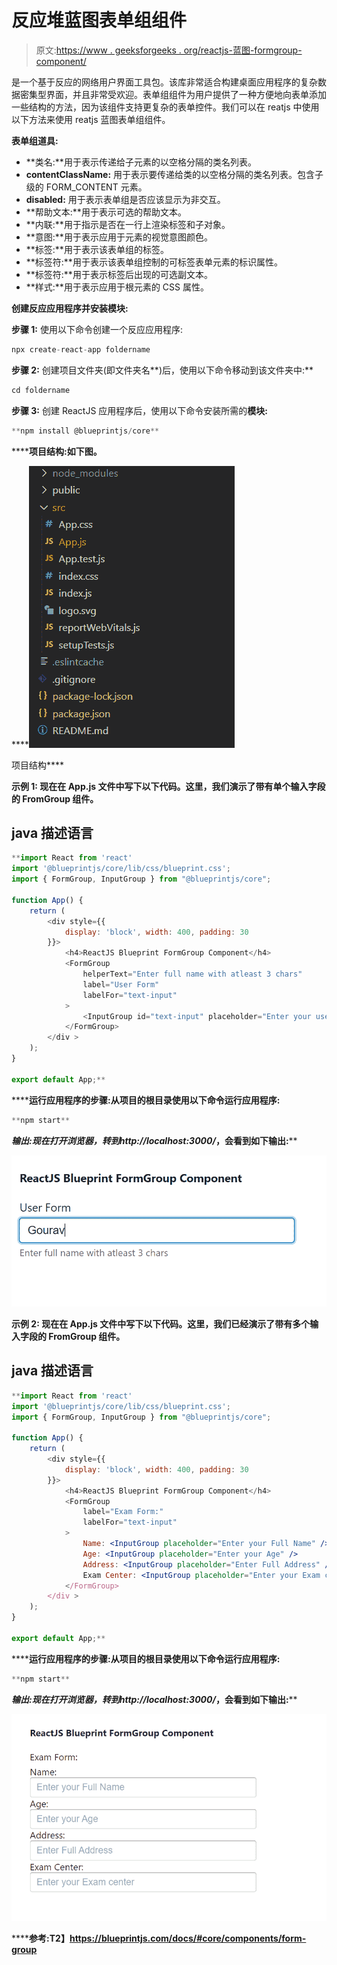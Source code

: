 # 反应堆蓝图表单组组件

> 原文:[https://www . geeksforgeeks . org/reactjs-蓝图-formgroup-component/](https://www.geeksforgeeks.org/reactjs-blueprint-formgroup-component/)

是一个基于反应的网络用户界面工具包。该库非常适合构建桌面应用程序的复杂数据密集型界面，并且非常受欢迎。表单组组件为用户提供了一种方便地向表单添加一些结构的方法，因为该组件支持更复杂的表单控件。我们可以在 reatjs 中使用以下方法来使用 reatjs 蓝图表单组组件。

**表单组道具:**

*   **类名:**用于表示传递给子元素的以空格分隔的类名列表。
*   **contentClassName:** 用于表示要传递给类的以空格分隔的类名列表。包含子级的 FORM_CONTENT 元素。
*   **disabled:** 用于表示表单组是否应该显示为非交互。
*   **帮助文本:**用于表示可选的帮助文本。
*   **内联:**用于指示是否在一行上渲染标签和子对象。
*   **意图:**用于表示应用于元素的视觉意图颜色。
*   **标签:**用于表示该表单组的标签。
*   **标签符:**用于表示该表单组控制的可标签表单元素的标识属性。
*   **标签符:**用于表示标签后出现的可选副文本。
*   **样式:**用于表示应用于根元素的 CSS 属性。

**创建反应应用程序并安装模块:**

**步骤 1:** 使用以下命令创建一个反应应用程序:

```jsx
npx create-react-app foldername
```

**步骤 2:** 创建项目文件夹(即文件夹名**)后，使用以下命令移动到该文件夹中:**

```jsx
cd foldername
```

**步骤 3:** 创建 ReactJS 应用程序后，使用以下命令安装所需的****模块:****

```jsx
**npm install @blueprintjs/core**
```

******项目结构:**如下图。****

****![](img/f04ae0d8b722a9fff0bd9bd138b29c23.png)

项目结构**** 

******示例 1:** 现在在 **App.js** 文件中写下以下代码。这里，我们演示了带有单个输入字段的 FromGroup 组件。****

## ****java 描述语言****

```jsx
**import React from 'react'
import '@blueprintjs/core/lib/css/blueprint.css';
import { FormGroup, InputGroup } from "@blueprintjs/core";

function App() {
    return (
        <div style={{
            display: 'block', width: 400, padding: 30
        }}>
            <h4>ReactJS Blueprint FormGroup Component</h4>
            <FormGroup
                helperText="Enter full name with atleast 3 chars"
                label="User Form"
                labelFor="text-input"
            >
                <InputGroup id="text-input" placeholder="Enter your username" />
            </FormGroup>
        </div >
    );
}

export default App;**
```

******运行应用程序的步骤:**从项目的根目录使用以下命令运行应用程序:****

```jsx
**npm start**
```

******输出:**现在打开浏览器，转到***http://localhost:3000/***，会看到如下输出:****

****![](img/df349df929640a5f03e074fe96188f9f.png)****

******示例 2:** 现在在 **App.js** 文件中写下以下代码。这里，我们已经演示了带有多个输入字段的 FromGroup 组件。****

## ****java 描述语言****

```jsx
**import React from 'react'
import '@blueprintjs/core/lib/css/blueprint.css';
import { FormGroup, InputGroup } from "@blueprintjs/core";

function App() {
    return (
        <div style={{
            display: 'block', width: 400, padding: 30
        }}>
            <h4>ReactJS Blueprint FormGroup Component</h4>
            <FormGroup
                label="Exam Form:"
                labelFor="text-input"
            >
                Name: <InputGroup placeholder="Enter your Full Name" />
                Age: <InputGroup placeholder="Enter your Age" />
                Address: <InputGroup placeholder="Enter Full Address" />
                Exam Center: <InputGroup placeholder="Enter your Exam center" />
            </FormGroup>
        </div >
    );
}

export default App;**
```

******运行应用程序的步骤:**从项目的根目录使用以下命令运行应用程序:****

```jsx
**npm start**
```

******输出:**现在打开浏览器，转到***http://localhost:3000/***，会看到如下输出:****

****![](img/f170be6f0cb045e115edf7ff5297e0ae.png)****

******参考:**T2】https://blueprintjs.com/docs/#core/components/form-group****